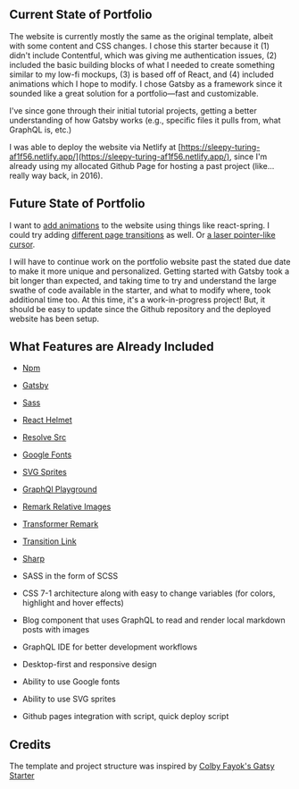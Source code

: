 ## Current State of Portfolio

The website is currently mostly the same as the original template, albeit with some content and CSS changes. I chose this starter because it (1) didn't include Contentful, which was giving me authentication issues, (2) included the basic building blocks of what I needed to create something similar to my low-fi mockups, (3) is based off of React, and (4) included animations which I hope to modify. I chose Gatsby as a framework since it sounded like a great solution for a portfolio—fast and customizable. 

I've since gone through their initial tutorial projects, getting a better understanding of how Gatsby works (e.g., specific files it pulls from, what GraphQL is, etc.) 

I was able to deploy the website via Netlify at [https://sleepy-turing-af1f56.netlify.app/](https://sleepy-turing-af1f56.netlify.app/), since I'm already using my allocated Github Page for hosting a past project (like... really way back, in 2016). 


## Future State of Portfolio
I want to [​add animations​](https://www.joshwcomeau.com/react/boop/) to the website using things like react-spring. I could try ​adding [different page transitions](https://css-tricks.com/animating-between-views-in-react/)​ as well. Or ​[a laser pointer-like cursor](https://codepen.io/StephenScaff/pen/Jjdveyw)​.

I will have to continue work on the portfolio website past the stated due date to make it more unique and personalized. Getting started with Gatsby took a bit longer than expected, and taking time to try and understand the large swathe of code available in the starter, and what to modify where, took additional time too. At this time, it's a work-in-progress project! But, it should be easy to update since the Github repository and the deployed website has been setup.


## What Features are Already Included 
- [Npm](https://www.npmjs.com/)
- [Gatsby](https://www.gatsbyjs.org/)
- [Sass](https://sass-lang.com)
- [React Helmet](https://github.com/nfl/react-helmet)
- [Resolve Src](https://github.com/alampros/gatsby-plugin-resolve-src)
- [Google Fonts](https://github.com/didierfranc/gatsby-plugin-google-fonts)
- [SVG Sprites](https://github.com/marcobiedermann/gatsby-plugin-svg-sprite)
- [GraphQl Playground](https://github.com/prisma-labs/graphql-playground)
- [Remark Relative Images](https://github.com/danielmahon/gatsby-remark-relative-images)
- [Transformer Remark](https://github.com/gatsbyjs/gatsby/tree/master/packages/gatsby-transformer-remark)
- [Transition Link](https://github.com/TylerBarnes/gatsby-plugin-transition-link)
- [Sharp](https://github.com/gatsbyjs/gatsby/tree/master/packages/gatsby-plugin-sharp)

- SASS in the form of SCSS
- CSS 7-1 architecture along with easy to change variables (for colors, highlight and hover effects)
- Blog component that uses GraphQL to read and render local markdown posts with images
- GraphQL IDE for better development workflows
- Desktop-first and responsive design
- Ability to use Google fonts
- Ability to use SVG sprites
- Github pages integration with script, quick deploy script




## Credits

The template and project structure was inspired by [Colby Fayok's Gatsy Starter](https://github.com/colbyfayock/gatsby-starter-sass)
